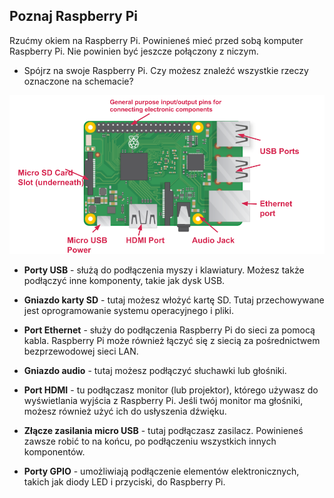 ## Poznaj Raspberry Pi

Rzućmy okiem na Raspberry Pi. Powinieneś mieć przed sobą komputer Raspberry Pi. Nie powinien być jeszcze połączony z niczym.

+ Spójrz na swoje Raspberry Pi. Czy możesz znaleźć wszystkie rzeczy oznaczone na schemacie?

![zrzut ekranu](images/pi-labelled-names.png)

+ **Porty USB** - służą do podłączenia myszy i klawiatury. Możesz także podłączyć inne komponenty, takie jak dysk USB.

+ **Gniazdo karty SD** - tutaj możesz włożyć kartę SD. Tutaj przechowywane jest oprogramowanie systemu operacyjnego i pliki.

+ **Port Ethernet** - służy do podłączenia Raspberry Pi do sieci za pomocą kabla. Raspberry Pi może również łączyć się z siecią za pośrednictwem bezprzewodowej sieci LAN.

+ **Gniazdo audio** - tutaj możesz podłączyć słuchawki lub głośniki.

+ **Port HDMI** - tu podłączasz monitor (lub projektor), którego używasz do wyświetlania wyjścia z Raspberry Pi. Jeśli twój monitor ma głośniki, możesz również użyć ich do usłyszenia dźwięku.

+ **Złącze zasilania micro USB** - tutaj podłączasz zasilacz. Powinieneś zawsze robić to na końcu, po podłączeniu wszystkich innych komponentów.

+ **Porty GPIO** - umożliwiają podłączenie elementów elektronicznych, takich jak diody LED i przyciski, do Raspberry Pi.